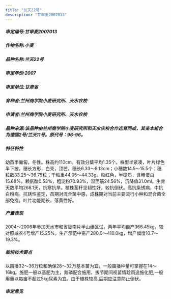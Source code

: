 ```yaml
---
title: "兰天22号"
description: "甘审麦2007013"
---
```

##### 审定编号:甘审麦2007013

##### 作物名称:小麦

##### 品种名称:兰天22号

##### 审定年份:2007

##### 审定单位:甘肃省

##### 育种者:兰州商学院小麦研究所、天水农校

##### 申请者:兰州商学院小麦研究所、天水农校

##### 品种来源:该品种由兰州商学院小麦研究所和天水农校合作选育而成，其亲本组合为德国2号/兰天11号。原代号：96-96。

##### 特征特性
幼苗半匍匐，冬性。株高约110cm。有效分蘖平均1.35个。株型半紧凑，叶片绿色半下披。穗长方形，白壳，顶芒。穗长6.33～8.13cm；小穗数14.5～15.5个；穗粒数33.25～36.75粒；千粒重44.05～44.33g。粒红色，半硬质，含粗蛋白15.68%，赖氨酸0.53%，粗淀粉70.93%，湿面筋24.56%，沉降值31.0ml。生育天数平均268.1天，抗寒抗旱。植株茎秆坚韧性好，较抗倒伏。高抗条锈病，中抗白粉病。抗锈性鉴定，苗期对混合菌中感，成株期对当前主要流行小种和混合菌全部免疫。叶片功能期长，落黄性好。

##### 产量表现
2004～2006年参加天水市和省陇南片半山组区试，两年平均亩产366.45kg，较对照咸农4号增产15.25%。生产示范中亩产280.0～410.0kg，增产幅度10.7～19.3%。

##### 栽培技术要点
以亩播32～36万粒和确保28～32万基本苗为宜，一般亩播种量可掌握在14～16kg。施肥一般以基肥为主，氮磷配合施用，拔节期间视苗情趁雨追施化肥,一般用量以每亩不超过5kg尿素为宜。由于植株较高,后期应注意防止倒伏。

##### 审定意见

